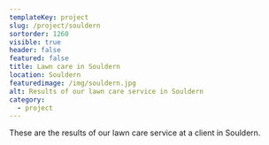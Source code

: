 ```yaml
---
templateKey: project
slug: /project/souldern
sortorder: 1260
visible: true
header: false
featured: false
title: Lawn care in Souldern
location: Souldern
featuredimage: /img/souldern.jpg
alt: Results of our lawn care service in Souldern
category:
  - project
---
```

These are the results of our lawn care service at a client in Souldern.


